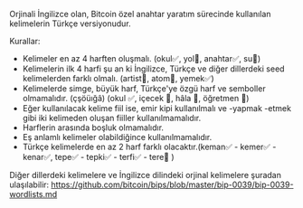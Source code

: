 Orjinali İngilizce olan, Bitcoin özel anahtar yaratım sürecinde kullanılan kelimelerin Türkçe versiyonudur.

Kurallar:

- Kelimeler en az 4 harften oluşmalı. (okul✅, yol🚫, anahtar✅, su🚫)
- Kelimelerin ilk 4 harfi şu an ki İngilizce, Türkçe ve diğer dillerdeki seed kelimelerden farklı olmalı. (artist🚫, atom🚫, yemek✅)
- Kelimelerde simge, büyük harf, Türkçe'ye özgü harf ve semboller olmamalıdır. (çşöüığâ) (okul ✅, içecek 🚫, hâla 🚫, öğretmen 🚫)
- Eğer kullanılacak kelime fiil ise, emir kipi kullanılmalı ve -yapmak -etmek gibi iki kelimeden oluşan fiiller kullanılmamalıdır.
- Harflerin arasında boşluk olmamalıdır.
- Eş anlamlı kelimeler olabildiğince kullanılmamalıdır.
- Türkçe kelimelerde en az 2 harf farklı olacaktır.(keman✅ - kemer✅ - kenar✅, tepe✅ - tepki✅ - terfi✅ - tere🚫 )

Diğer dillerdeki kelimelere ve İngilizce dilindeki orjinal kelimelere şuradan ulaşılabilir: https://github.com/bitcoin/bips/blob/master/bip-0039/bip-0039-wordlists.md
